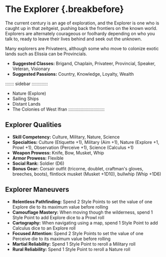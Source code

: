 # The Explorer {.breakbefore}

The current century is an age of exploration, and the Explorer is one
who is caught up in that zeitgeist, pushing back the frontiers on the
known world. Explorers are alternately courageous or foolhardy depending
on who you talk to, ready to leave their lives behind and seek out the
unknown.

Many explorers are Privateers, although some who move to colonize exotic
lands such as Elissia can be Provincials.

- **Suggested Classes:** Brigand, Chaplain, Privateer, Provincial, Speaker, Veteran, Visionary
- **Suggested Passions:** Country, Knowledge, Loyalty, Wealth

::::::: sidebar :::::::::::::
- Nature (Explore)
- Sailing Ships
- Distant Lands
- The Colonies of West Ifran
:::::::::::::::::::::::::::::

## Explorer Qualities

- **Skill Competency:** Culture, Military, Nature, Science
- **Specialties:** Culture (Etiquette +1), Military (Aim +1), Nature (Explore +1, Prowl +1), Observation (Perceive +1), Science (Calculus +1)
- **Weapon Prowess:** Knife, Bow, Musket, Whip
- **Armor Prowess:** Flexible
- **Social Rank:** Soldier (D6)
- **Bonus Gear:** Corsair outfit (tricorne, doublet, craftman's gloves, breeches, boots), flintlock musket (Musket +1D10), bullwhip (Whip +1D6)

## Explorer Maneuvers
- **Relentless Pathfinding:** Spend 2 Style Points to set the value of one Explore die to its maximum value before rolling
- **Camouflage Mastery:** When moving though the wilderness, spend 1 Style Point to add Explore dice to a Prowl roll
- **Cartography:** When navigating using a map, spend 1 Style Point to add Calculus dice to an Explore roll
- **Focused Attention:** Spend 2 Style Points to set the value of one Perceive die to its maximum value before rolling
- **Martial Reliability:** Spend 1 Style Point to reroll a Military roll
- **Rural Reliability:** Spend 1 Style Point to reroll a Nature roll

